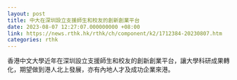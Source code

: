 ```yaml
---
layout: post
title: 中大在深圳設立支援師生和校友的創新創業平台
date: 2023-08-07 12:27:07.000000000 +08:00
link: https://news.rthk.hk/rthk/ch/component/k2/1712384-20230807.htm
categories: rthk
---
```


香港中文大學近年在深圳設立支援師生和校友的創新創業平台，讓大學科研成果轉化，期望做到港人北上發展，亦有內地人才及成功企業來港。

